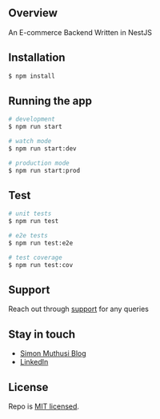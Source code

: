 ## Overview

An E-commerce Backend Written in NestJS

## Installation

```bash
$ npm install
```

## Running the app

```bash
# development
$ npm run start

# watch mode
$ npm run start:dev

# production mode
$ npm run start:prod
```

## Test

```bash
# unit tests
$ npm run test

# e2e tests
$ npm run test:e2e

# test coverage
$ npm run test:cov
```

## Support
Reach out through [support](https://joinsimon.life) for any queries

## Stay in touch

- [Simon Muthusi Blog](https://simon.co.ke)
- [LinkedIn](https://www.linkedin.com/in/simonmuthusi/)

## License

Repo is [MIT licensed](LICENSE).
